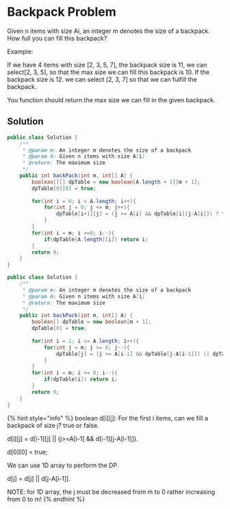 # Backpack Problem

Given n items with size Ai, an integer m denotes the size of a backpack. How full you can fill this backpack?

Example:

If we have 4 items with size \[2, 3, 5, 7\], the backpack size is 11, we can select\[2, 3, 5\], so that the max size we can fill this backpack is 10. If the backpack size is 12. we can select \[2, 3, 7\] so that we can fulfill the backpack. 

You function should return the max size we can fill in the given backpack.

## Solution

```java
public class Solution {
    /**
     * @param m: An integer m denotes the size of a backpack
     * @param A: Given n items with size A[i]
     * @return: The maximum size
     */
    public int backPack(int m, int[] A) {
        boolean[][] dpTable = new boolean[A.length + 1][m + 1];
        dpTable[0][0] = true;
        
        for(int i = 0; i < A.length; i++){
            for(int j = 0; j <= m; j++){
                dpTable[i+1][j] = (j >= A[i] && dpTable[i][j-A[i]]) ? true : dpTable[i][j];
            }
        }
        for(int i = m; i >=0; i--){
            if(dpTable[A.length][i]) return i;
        }
        return 0;
    }
}

public class Solution {
    /**
     * @param m: An integer m denotes the size of a backpack
     * @param A: Given n items with size A[i]
     * @return: The maximum size
     */
    public int backPack(int m, int[] A) {
        boolean[] dpTable = new boolean[m + 1];
        dpTable[0] = true;
        
        for(int i = 1; i <= A.length; i++){
            for(int j = m; j >= 0; j--){
                dpTable[j] = (j >= A[i-1] && dpTable[j-A[i-1]]) || dpTable[j];
            }
        }
        for(int i = m; i >= 0; i--){
            if(dpTable[i]) return i;
        }
        return 0;
    }
}

```

{% hint style="info" %}
boolean d\[i\]\[j\]: For the first i items, can we fill a backpack of size j? true or false. 

d\[i\]\[j\] = d\[i-1\]\[j\] \|\| \(j&gt;=A\[i-1\] && d\[i-1\]\[j-A\[i-1\]\]\). 

d\[0\]\[0\] = true; 

We can use 1D array to perform the DP. 

d\[j\] = d\[j\] \|\| d\[j-A\[i-1\]\]. 

NOTE: for 1D array, the j must be decreased from m to 0 rather increasing from 0 to m!
{% endhint %}

